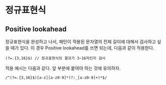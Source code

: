 # 정규표현식

## Positive lookahead

정규표현식을 완성하고 나서, 패턴이 적용된 문자열의 전체 길이에 대해서 검사하고 싶을 때가 있다.
이 경우 Positive lookahead를 쓰면 되는데, 다음과 같이 적용한다.

```
(?=.{3,16}$) // 정규표현식의 결과가 3~16자인지 검사
```

적용 예시는 다음과 같다. 앞 부분에 붙여야 하는 것에 유의하자.
```
/^(?=.{3,16}$)[a-z][a-z0-9]*(?:_[a-z0-9]+)*$/
```